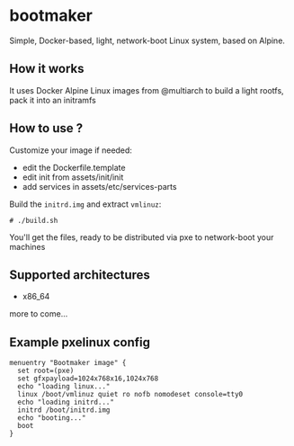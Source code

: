 bootmaker
=========

Simple, Docker-based, light, network-boot Linux system, based on Alpine.

How it works
------------

It uses Docker Alpine Linux images from @multiarch to build a light
rootfs, pack it into an initramfs

How to use ?
------------

Customize your image if needed:

- edit the Dockerfile.template
- edit init from assets/init/init
- add services in assets/etc/services-parts

Build the `initrd.img` and extract `vmlinuz`:

```
# ./build.sh
```

You'll get the files, ready to be distributed via pxe
to network-boot your machines

Supported architectures
-----------------------

- x86_64

more to come...

Example pxelinux config
-----------------------

```
menuentry "Bootmaker image" {
  set root=(pxe)
  set gfxpayload=1024x768x16,1024x768
  echo "loading linux..."
  linux /boot/vmlinuz quiet ro nofb nomodeset console=tty0
  echo "loading initrd..."
  initrd /boot/initrd.img
  echo "booting..."
  boot
}
```
